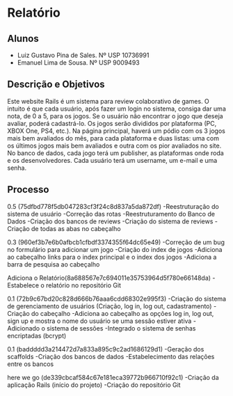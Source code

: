 # Relatório

## Alunos

- Luiz Gustavo Pina de Sales. Nº USP 10736991
- Emanuel Lima de Sousa. Nº USP 9009493

## Descrição e Objetivos

Este website Rails é um sistema para review colaborativo de games. O intuito é que cada usuário, após fazer um login no sistema, consiga dar uma nota, de 0 a 5, para os jogos. Se o usuário não encontrar o jogo que deseja avaliar, poderá cadastrá-lo. Os jogos serão divididos por plataforma (PC, XBOX One, PS4, etc.). Na página principal, haverá um pódio com os 3 jogos mais bem avaliados do mês, para cada plataforma e duas listas: uma com os últimos jogos mais bem avaliados e outra com os pior avaliados no site.  
No banco de dados, cada jogo terá um publisher, as plataformas onde roda e os desenvolvedores. Cada usuário terá um username, um e-mail e uma senha.  

## Processo

0.5 (75dfbd778f5db047283cf3f24c8d837a5da872df)
-Reestruturação do sistema de usuário
-Correção das rotas
-Reestruturamento do Banco de Dados
-Criação dos bancos de reviews
-Criação do sistema de reviews
-Criação de todas as abas no cabeçalho

0.3 (960ef3b7e6b0afbcb1cfbdf3374355f64dc65e49)
-Correção de um bug no formulário para adicionar um jogo
-Criação do index de jogos
-Adiciona ao cabeçalho links para o index principal e o index dos jogos
-Adiciona a barra de pesquisa ao cabeçalho


Adiciona o Relatório(8a688567e7c694011e35753964d5f780e66148da)
-Estabelece o relatório no repositório Git

0.1 (72b9c67bd20c828d666b76aaa6cdd68302e995f3)
-Criação do sistema de gerenciamento de usuários (Criação, log in, log out, cadastramento)
-Criação do cabeçalho
-Adiciona ao cabeçalho as opções log in, log out, sign up e mostra o nome do usuário se uma sessão estiver ativa
-Adicionado o sistema de sessões
-Integrado o sistema de senhas encriptadas (bcrypt)

0.1 (baddddd3a214472d7a833a895c9c2ad1686129d1)
-Geração dos scaffolds
-Criação dos bancos de dados
-Estabelecimento das relações entre os bancos

here we go (de339cbcaf584c67e181eca39772b966710f92c1)
-Criação da aplicação Rails (início do projeto)
-Criação do repositório Git
